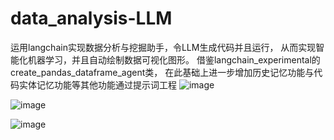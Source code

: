 # data_analysis-LLM
运用langchain实现数据分析与挖掘助手，令LLM生成代码并且运行，
从而实现智能化机器学习，并且自动绘制数据可视化图形。
借鉴langchain_experimental的create_pandas_dataframe_agent类，
在此基础上进一步增加历史记忆功能与代码实体记忆功能等其他功能通过提示词工程
![image](https://github.com/user-attachments/assets/d426a684-d142-4cf0-b554-2c5e2be6902a)

![image](https://github.com/user-attachments/assets/3e3236a2-dec9-4770-bfb9-c137fe6bb9f5)

![image](https://github.com/user-attachments/assets/839bbcb5-239d-40f4-8231-5429496a788f)
